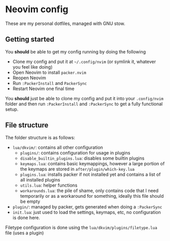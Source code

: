 # Neovim config

These are my personal dotfiles, managed with GNU stow.

## Getting started

You **should** be able to get my config running by doing the following

- Clone my config and put it at `~/.config/nvim` (or symlink it, whatever you feel like doing)
- Open Neovim to install `packer.nvim`
- Reopen Neovim 
- Run `:PackerInstall` and `PackerSync`
- Restart Neovim one final time

You **should** just be able to clone my config and put it into your `.config/nvim` folder and then run `:PackerInstall` and `:PackerSync` to get a fully functional setup.

## File structure

The folder structure is as follows:

- `lua/dkvim/`: contains all other configuration
    - `plugins/`: contains configuration for usage in plugins
    - `disable_builtin_plugins.lua`: disables some builtin plugins
    - `keymaps.lua`: contains basic keymappings, however a large portion of the keymaps are stored in `after/plugin/which-key.lua`
    - `plugins.lua`: installs packer if not installed yet and contains a list of all installed plugins
    - `utils.lua`: helper functions
    - `workarounds.lua`: the pile of shame, only contains code that I need temporarily or as a workaround for something, ideally this file should be empty
- `plugin/`: managed by packer, gets generated when doing a `:PackerSync`
- `init.lua`: just used to load the settings, keymaps, etc, no configuration is done here.

Filetype configuration is done using the `lua/dkvim/plugins/filetype.lua` file (uses a plugin)


